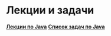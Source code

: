# Лекции и задачи

<a href="https://bitbucket.org/uitslabs/edu-java-systems/wiki/Home"><b>Лекции по Java</b></a>
<a href="https://github.com/stankin/uits-labs/blob/master/semester-6/seminars-tasks.md"><b>Список задач по Java</b></a>
